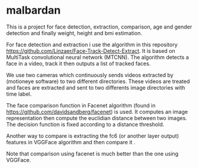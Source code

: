 # malbardan

This is a project for face detection, extraction, comparison, age and gender detection and finally weight, height and bmi estimation.

For face detection and extraction i use the algorithm in this repository https://github.com/Linzaer/Face-Track-Detect-Extract. It is based on MultiTask convolutional neural network (MTCNN). The algorithm detects a face in a video, track it then outputs a list of tracked faces. 

We use two cameras which continuously sends videos extracted by (motioneye software) to two different directories. These videos are treated and faces are extracted and sent to two differents image directories with time label.

The face comparison function in Facenet algorithm (found in  https://github.com/davidsandberg/facenet) is used. It computes  an image representation then compute the euclidian distance between two images. The decision function is fixed according to a distance threshold.

Another way to compare is extracting the fc6 (or another layer output) features in VGGFace algorithm and then compare it .

Note that comparison using facenet is much better than the one using VGGFace.

